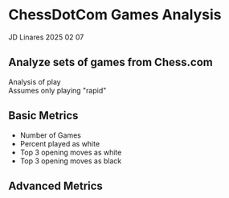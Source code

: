 # ChessDotCom Games Analysis
JD Linares 
2025 02 07

## Analyze sets of games from Chess.com
Analysis of play  
Assumes only playing "rapid"  



## Basic Metrics
- Number of Games
- Percent played as white
- Top 3 opening moves as white
- Top 3 opening moves as black

## Advanced Metrics

